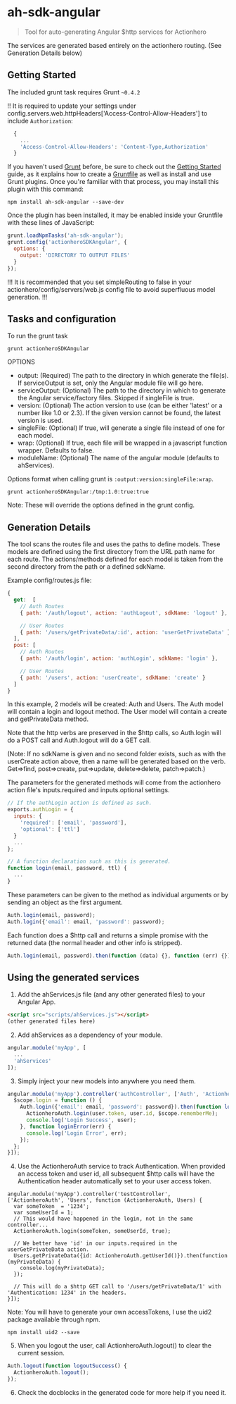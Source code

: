 # ah-sdk-angular

> Tool for auto-generating Angular $http services for Actionhero

The services are generated based entirely on the actionhero routing. (See Generation Details below)

## Getting Started
The included grunt task requires Grunt `~0.4.2`

!! It is required to update your settings under config.servers.web.httpHeaders['Access-Control-Allow-Headers']
to include `Authorization`:

```js
  {
    ...
    'Access-Control-Allow-Headers': 'Content-Type,Authorization'
  }
```

If you haven't used [Grunt](http://gruntjs.com/) before,
be sure to check out the [Getting Started](http://gruntjs.com/getting-started)
guide, as it explains how to create
a [Gruntfile](http://gruntjs.com/sample-gruntfile) as well as install and
use Grunt plugins. Once you're familiar with that process, you may install
this plugin with this command:

```shell
npm install ah-sdk-angular --save-dev
```

Once the plugin has been installed, it may be enabled inside your Gruntfile
with these lines of JavaScript:

```js
grunt.loadNpmTasks('ah-sdk-angular');
grunt.config('actionheroSDKAngular', {
  options: {
    output: 'DIRECTORY TO OUTPUT FILES'
  }
});
```

!!!
It is recommended that you set simpleRouting to false in your
actionhero/config/servers/web.js config file to avoid superfluous
model generation.
!!!

## Tasks and configuration

To run the grunt task
```shell
grunt actionheroSDKAngular
```

OPTIONS
* output: (Required) The path to the directory in which generate the file(s). If serviceOutput is set, only the Angular module file will go here.
* serviceOutput: (Optional) The path to the directory in which to generate the Angular service/factory files. Skipped if singleFile is true.
* version: (Optional) The action version to use (can be either 'latest' or a number like 1.0 or 2.3). If the given version cannot be found, the latest version is used.
* singleFile: (Optional) If true, will generate a single file instead of one for each model.
* wrap: (Optional) If true, each file will be wrapped in a javascript function wrapper. Defaults to false.
* moduleName: (Optional) The name of the angular module (defaults to ahServices).

Options format when calling grunt is `:output:version:singleFile:wrap`.
```shell
grunt actionheroSDKAngular:/tmp:1.0:true:true
```
Note: These will override the options defined in the grunt config.

## Generation Details

The tool scans the routes file and uses the paths to define models.
These models are defined using the first directory from the URL path name for each route.
The actions/methods defined for each model is taken from the second directory from the path or a defined sdkName.

Example config/routes.js file:
```js
{
  get:  [
    // Auth Routes
    { path: '/auth/logout', action: 'authLogout', sdkName: 'logout' },

    // User Routes
    { path: '/users/getPrivateData/:id', action: 'userGetPrivateData' }
  ],
  post: [
    // Auth Routes
    { path: '/auth/login', action: 'authLogin', sdkName: 'login' },

    // User Routes
    { path: '/users', action: 'userCreate', sdkName: 'create' }
  ]
}
```
In this example, 2 models will be created: Auth and Users.
The Auth model will contain a login and logout method.
The User model will contain a create and getPrivateData method.

Note that the http verbs are preserved in the $http calls, so Auth.login will do a POST call and Auth.logout will do a GET call.

(Note: If no sdkName is given and no second folder exists, such as with the userCreate action above,
then a name will be generated based on the verb. Get=>find, post=>create, put=>update, delete=>delete, patch=>patch.)

The parameters for the generated methods will come from the actionhero action file's inputs.required and inputs.optional settings.
```js
// If the authLogin action is defined as such.
exports.authLogin = {
  inputs: {
    'required': ['email', 'password'],
    'optional': ['ttl']
  }
  ...
};

// A function declaration such as this is generated.
function login(email, password, ttl) {
  ...
}
```

These parameters can be given to the method as individual arguments or by sending an object as the first argument.
```js
Auth.login(email, password);
Auth.login({'email': email, 'password': password);
```

Each function does a $http call and returns a simple promise with the returned data (the normal header and other info is stripped).
```js
Auth.login(email, password).then(function (data) {}, function (err) {});
```

## Using the generated services

1. Add the ahServices.js file (and any other generated files) to your Angular App.
```html
<script src="scripts/ahServices.js"></script>
(other generated files here)
```
2. Add ahServices as a dependency of your module.
```js
angular.module('myApp', [
  ...
  'ahServices'
]);
```

3. Simply inject your new models into anywhere you need them.
```js
angular.module('myApp').controller('authController', ['Auth', 'ActionheroAuth', function (Auth, ActionheroAuth) {
  $scope.login = function () {
    Auth.login({'email': email, 'password': password}).then(function loginSuccess(user) {
      ActionheroAuth.login(user.token, user.id, $scope.rememberMe);
      console.log('Login Success', user);
    }, function loginError(err) {
      console.log('Login Error', err);
    });
  };
}]);
```

4. Use the ActionheroAuth service to track Authentication. When provided an access token and user id, all subsequent
$http calls will have the Authentication header automatically set to your user access token.
```
angular.module('myApp').controller('testController', ['ActionheroAuth', 'Users', function (ActionheroAuth, Users) { 
  var someToken  = '1234';
  var someUserId = 1;
  // This would have happened in the login, not in the same controller...
  ActionheroAuth.login(someToken, someUserId, true);

  // We better have 'id' in our inputs.required in the userGetPrivateData action.
  Users.getPrivateData({id: ActionheroAuth.getUserId()}).then(function (myPrivateData) {
    console.log(myPrivateData);
  });

  // This will do a $http GET call to '/users/getPrivateData/1' with 'Authentication: 1234' in the headers.
}]);
```

Note: You will have to generate your own accessTokens, I use the uid2 package available through npm.
```shell
npm install uid2 --save
```

5. When you logout the user, call ActionheroAuth.logout() to clear the current session.
```js
Auth.logout(function logoutSuccess() {
  ActionheroAuth.logout();
});
```

6. Check the docblocks in the generated code for more help if you need it.
